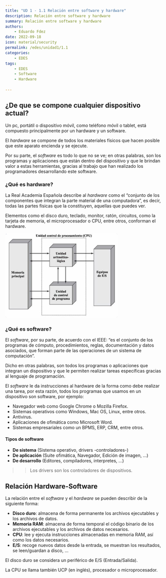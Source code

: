 ```yaml
---
title: "UD 1 - 1.1 Relación entre software y hardware"
description: Relación entre software y hardware
summary: Relación entre software y hardware
authors:
    - Eduardo Fdez
date: 2022-09-18
icon: material/security
permalink: /edes/unidad1/1.1
categories:
    - EDES
tags:
    - EDES
    - Software
    - Hardware
    
---
```


## ¿De que se compone cualquier dispositivo actual?
Un pc, portátil o dispositivo móvil, como teléfono móvil o tablet, está compuesto principalmente por un hardware y un software.

El *hardware* se compone de todos los materiales físicos que hacen posible que este aparato encienda y se ejecute.

Por su parte, el *software* es todo lo que no se ve; en otras palabras, son los programas y aplicaciones que están dentro del dispositivo y que le brindan valor a estas herramientas, gracias al trabajo que han realizado los programadores desarrollando este software.

### ¿Qué es hardware?
La Real Academia Española describe al *hardware* como el “conjunto de los componentes que integran la parte material de una computadora”, es decir, todas las partes físicas que la constituyen, aquellas que puedes ver.

Elementos como el disco duro, teclado, monitor, ratón, circuitos, como la tarjeta de memoria, el microprocesador o CPU, entre otros, conforman el hardware.

![](assets/vonneumann.png)

### ¿Qué es software?
El *software*, por su parte, de acuerdo con el IEEE: “es el conjunto de los programas de cómputo, procedimientos, reglas, documentación y datos asociados, que forman parte de las operaciones de un sistema de computación”.

Dicho en otras palabras, son todos los programas o aplicaciones que integran un dispositivo y que le permiten realizar tareas específicas gracias al lenguaje de programación.

El *software* le da instrucciones al hardware de la forma como debe realizar una tarea, por esta razón, todos los programas que usamos en un dispositivo son software, por ejemplo:

* Navegador web como Google Chrome o Mozilla Firefox.
* Sistemas operativos como Windows, Mac OS, Linux, entre otros.
* Antivirus.
* Aplicaciones de ofimática como Microsoft Word.
* Sistemas empresariales como un BPMS, ERP, CRM, entre otros.

#### Tipos de software
- **De sistema** (Sistema operativo, drivers -controladores-)
- **De aplicación** (Suite ofimática, Navegador, Edición de imagen, ...)
- **De desarrollo** (Editores, compiladores, interpretes, ...)

>> Los drivers son los controladores de dispositivos.


## Relación Hardware-Software
La relación entre el *software* y el *hardware* se pueden describir de la siguiente forma: 
- **Disco duro**: almacena de forma permanente los archivos ejecutables y los archivos de datos.
- **Memoria RAM**: almacena de forma temporal el código binario de los archivos ejecutables y los archivos de datos necesarios.
- **CPU**: lee y ejecuta instrucciones almacenadas en memoria RAM, así como los datos necesarios.
- **E/S**: recoge nuevos datos desde la entrada, se muestran los resultados, se leen/guardan a disco, ...

El disco duro se considera un periférico de E/S (Entrada/Salida).

La CPU se llama también UCP (en inglés), procesador o microprocesador.
